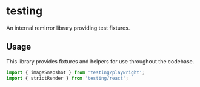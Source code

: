 # testing

An internal remirror library providing test fixtures.

## Usage

This library provides fixtures and helpers for use throughout the codebase.

```ts
import { imageSnapshot } from 'testing/playwright';
import { strictRender } from 'testing/react';
```

